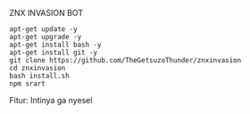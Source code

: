 ZNX INVASION BOT

```
apt-get update -y
apt-get upgrade -y
apt-get install bash -y
apt-get install git -y
git clone https://github.com/TheGetsuzoThunder/znxinvasion
cd znxinvasion
bash install.sh
npm srart
```

Fitur:
Intinya ga nyesel
